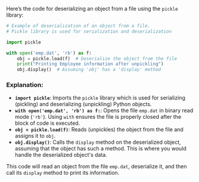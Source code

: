 Here’s the code for deserializing an object from a file using the `pickle` library:

```python
# Example of deserialization of an object from a file.
# Pickle library is used for serialization and deserialization 

import pickle

with open('emp.dat', 'rb') as f:
    obj = pickle.load(f)  # Deserialize the object from the file
    print("Printing Employee information after unpickling")
    obj.display()  # Assuming 'obj' has a 'display' method
```

### Explanation:
- **`import pickle`**: Imports the `pickle` library which is used for serializing (pickling) and deserializing (unpickling) Python objects.
- **`with open('emp.dat', 'rb') as f:`**: Opens the file `emp.dat` in binary read mode (`'rb'`). Using `with` ensures the file is properly closed after the block of code is executed.
- **`obj = pickle.load(f)`**: Reads (unpickles) the object from the file and assigns it to `obj`.
- **`obj.display()`**: Calls the `display` method on the deserialized object, assuming that the object has such a method. This is where you would handle the deserialized object's data.

This code will read an object from the file `emp.dat`, deserialize it, and then call its `display` method to print its information.

